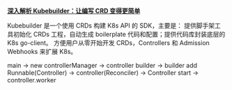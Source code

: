 

**[深入解析 Kubebuilder：让编写 CRD 变得更简单](https://zhuanlan.zhihu.com/p/83957726)**

Kubebuilder 是一个使用 CRDs 构建 K8s API 的 SDK，主要是：
提供脚手架工具初始化 CRDs 工程，自动生成 boilerplate 代码和配置；提供代码库封装底层的 K8s go-client。
方便用户从零开始开发 CRDs，Controllers 和 Admission Webhooks 来扩展 K8s。


main -> new controllerManager -> controller builder -> builder add Runnable(Controller) -> controller(Reconciler)
                                                        -> Controller start -> controller.worker
